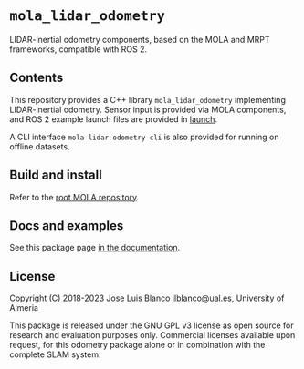 # `mola_lidar_odometry`
LIDAR-inertial odometry components, based on the MOLA and MRPT frameworks,
compatible with ROS 2.

## Contents
This repository provides a C++ library `mola_lidar_odometry` implementing LIDAR-inertial
odometry. Sensor input is provided via MOLA components, and ROS 2 example launch files are
provided in [launch](launch/).

A CLI interface `mola-lidar-odometry-cli` is also provided for running on
offline datasets.

## Build and install
Refer to the [root MOLA repository](https://github.com/MOLAorg/mola).

## Docs and examples
See this package page [in the documentation](https://docs.mola-slam.org/latest/modules.html).

## License
Copyright (C) 2018-2023 Jose Luis Blanco <jlblanco@ual.es>, University of Almeria

This package is released under the GNU GPL v3 license as open source for research
and evaluation purposes only. Commercial licenses available upon request, for this
odometry package alone or in combination with the complete SLAM system.
